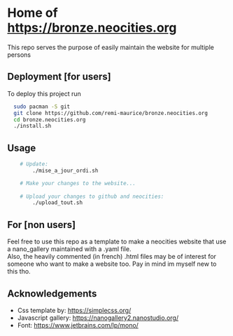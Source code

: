 
# Home of https://bronze.neocities.org 
This repo serves the purpose of easily maintain the website for multiple persons






## Deployment [for users]
To deploy this project run
```bash
  sudo pacman -S git
  git clone https://github.com/remi-maurice/bronze.neocities.org 
  cd bronze.neocities.org
  ./install.sh
```


## Usage

```bash
    # Update:
        ./mise_a_jour_ordi.sh

    # Make your changes to the website...
    
    # Upload your changes to github and neocities:
        ./upload_tout.sh
```


## For [non users]

Feel free to use this repo as a template to make a neocities website that use a nano_gallery maintained with a .yaml file. \
Also, the heavily commented (in french) .html files may be of interest for someone who want to make a website too. Pay in mind im myself new to this tho.




## Acknowledgements

- Css template by: https://simplecss.org/ 
- Javascript gallery: https://nanogallery2.nanostudio.org/
- Font: https://www.jetbrains.com/lp/mono/